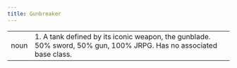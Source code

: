 ```yaml
---
title: Gunbreaker
---
```

| | |
|---|---|
| noun | 1.  	A tank defined by its iconic weapon, the gunblade. 50% sword, 50% gun, 100% JRPG. Has no associated base class.	|